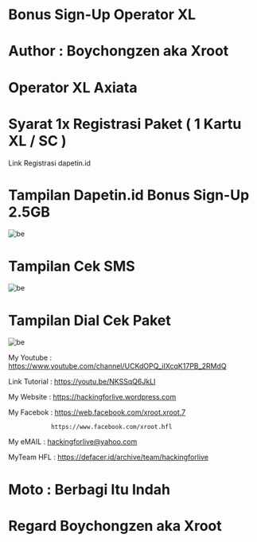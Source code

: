 # Bonus Sign-Up Operator XL

# Author : Boychongzen aka Xroot

# Operator XL Axiata 

# Syarat 1x Registrasi Paket ( 1 Kartu XL / SC ) 

Link Registrasi dapetin.id

# Tampilan Dapetin.id Bonus Sign-Up 2.5GB 
![be](https://raw.githubusercontent.com/boychongzen18/Bonus-SignUp-XL/master/dapetin.id.jpg)
# Tampilan Cek SMS
![be](https://raw.githubusercontent.com/boychongzen18/Bonus-SignUp-XL/master/sms.jpg)
# Tampilan Dial Cek Paket
![be](https://raw.githubusercontent.com/boychongzen18/Bonus-SignUp-XL/master/dapetin.id.jpg)


My Youtube    : https://www.youtube.com/channel/UCKdOPQ_iIXcqK17PB_2RMdQ

Link Tutorial : https://youtu.be/NKSSqQ6JkLI


My Website    : https://hackingforlive.wordpress.com

My Facebok    : https://web.facebook.com/xroot.xroot.7

                https://www.facebook.com/xroot.hfl

My eMAIL      : hackingforlive@yahoo.com

MyTeam HFL    : https://defacer.id/archive/team/hackingforlive

# Moto : Berbagi Itu Indah

# Regard Boychongzen aka Xroot
